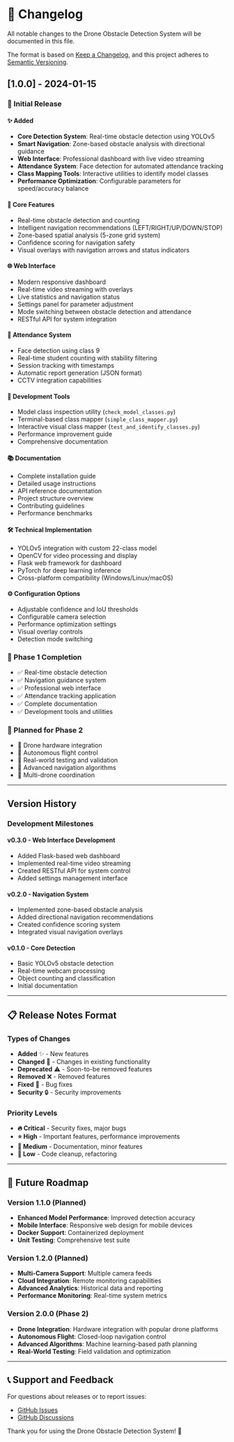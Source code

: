 # 📝 Changelog

All notable changes to the Drone Obstacle Detection System will be documented in this file.

The format is based on [Keep a Changelog](https://keepachangelog.com/en/1.0.0/),
and this project adheres to [Semantic Versioning](https://semver.org/spec/v2.0.0.html).

## [1.0.0] - 2024-01-15

### 🎉 Initial Release

#### ✨ Added
- **Core Detection System**: Real-time obstacle detection using YOLOv5
- **Smart Navigation**: Zone-based obstacle analysis with directional guidance
- **Web Interface**: Professional dashboard with live video streaming
- **Attendance System**: Face detection for automated attendance tracking
- **Class Mapping Tools**: Interactive utilities to identify model classes
- **Performance Optimization**: Configurable parameters for speed/accuracy balance

#### 🎯 Core Features
- Real-time obstacle detection and counting
- Intelligent navigation recommendations (LEFT/RIGHT/UP/DOWN/STOP)
- Zone-based spatial analysis (5-zone grid system)
- Confidence scoring for navigation safety
- Visual overlays with navigation arrows and status indicators

#### 🌐 Web Interface
- Modern responsive dashboard
- Real-time video streaming with overlays
- Live statistics and navigation status
- Settings panel for parameter adjustment
- Mode switching between obstacle detection and attendance
- RESTful API for system integration

#### 👥 Attendance System
- Face detection using class 9
- Real-time student counting with stability filtering
- Session tracking with timestamps
- Automatic report generation (JSON format)
- CCTV integration capabilities

#### 🔧 Development Tools
- Model class inspection utility (`check_model_classes.py`)
- Terminal-based class mapper (`simple_class_mapper.py`)
- Interactive visual class mapper (`test_and_identify_classes.py`)
- Performance improvement guide
- Comprehensive documentation

#### 📚 Documentation
- Complete installation guide
- Detailed usage instructions
- API reference documentation
- Project structure overview
- Contributing guidelines
- Performance benchmarks

#### 🛠️ Technical Implementation
- YOLOv5 integration with custom 22-class model
- OpenCV for video processing and display
- Flask web framework for dashboard
- PyTorch for deep learning inference
- Cross-platform compatibility (Windows/Linux/macOS)

#### ⚙️ Configuration Options
- Adjustable confidence and IoU thresholds
- Configurable camera selection
- Performance optimization settings
- Visual overlay controls
- Detection mode switching

### 🎯 Phase 1 Completion
- ✅ Real-time obstacle detection
- ✅ Navigation guidance system
- ✅ Professional web interface
- ✅ Attendance tracking application
- ✅ Complete documentation
- ✅ Development tools and utilities

### 🔮 Planned for Phase 2
- 🔄 Drone hardware integration
- 🔄 Autonomous flight control
- 🔄 Real-world testing and validation
- 🔄 Advanced navigation algorithms
- 🔄 Multi-drone coordination

---

## Version History

### Development Milestones

#### v0.3.0 - Web Interface Development
- Added Flask-based web dashboard
- Implemented real-time video streaming
- Created RESTful API for system control
- Added settings management interface

#### v0.2.0 - Navigation System
- Implemented zone-based obstacle analysis
- Added directional navigation recommendations
- Created confidence scoring system
- Integrated visual navigation overlays

#### v0.1.0 - Core Detection
- Basic YOLOv5 obstacle detection
- Real-time webcam processing
- Object counting and classification
- Initial documentation

---

## 📋 Release Notes Format

### Types of Changes
- **Added** ✨ - New features
- **Changed** 🔄 - Changes in existing functionality
- **Deprecated** ⚠️ - Soon-to-be removed features
- **Removed** ❌ - Removed features
- **Fixed** 🐛 - Bug fixes
- **Security** 🔒 - Security improvements

### Priority Levels
- **🔥 Critical** - Security fixes, major bugs
- **⭐ High** - Important features, performance improvements
- **📝 Medium** - Documentation, minor features
- **🔧 Low** - Code cleanup, refactoring

---

## 🚀 Future Roadmap

### Version 1.1.0 (Planned)
- **Enhanced Model Performance**: Improved detection accuracy
- **Mobile Interface**: Responsive web design for mobile devices
- **Docker Support**: Containerized deployment
- **Unit Testing**: Comprehensive test suite

### Version 1.2.0 (Planned)
- **Multi-Camera Support**: Multiple camera feeds
- **Cloud Integration**: Remote monitoring capabilities
- **Advanced Analytics**: Historical data and reporting
- **Performance Monitoring**: Real-time system metrics

### Version 2.0.0 (Phase 2)
- **Drone Integration**: Hardware integration with popular drone platforms
- **Autonomous Flight**: Closed-loop navigation control
- **Advanced Algorithms**: Machine learning-based path planning
- **Real-World Testing**: Field validation and optimization

---

## 📞 Support and Feedback

For questions about releases or to report issues:
- [GitHub Issues](https://github.com/yourusername/drone-obstacle-detection/issues)
- [GitHub Discussions](https://github.com/yourusername/drone-obstacle-detection/discussions)

Thank you for using the Drone Obstacle Detection System! 🚁
